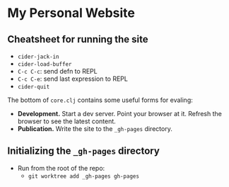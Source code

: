 # My Personal Website

## Cheatsheet for running the site

- `cider-jack-in`
- `cider-load-buffer`
- `C-c C-c`: send defn to REPL
- `C-c C-e`: send last expression to REPL
- `cider-quit`

The bottom of `core.clj` contains some useful forms for evaling:
- **Development.** Start a dev server. Point your browser at it. Refresh the browser to see the latest content.
- **Publication.** Write the site to the `_gh-pages` directory.

## Initializing the `_gh-pages` directory

- Run from the root of the repo:
  - `git worktree add _gh-pages gh-pages`